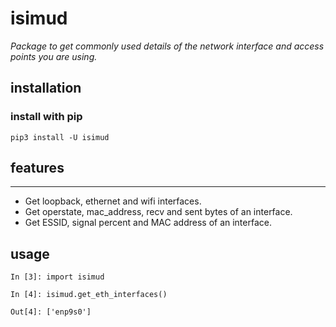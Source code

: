 # isimud
*Package to get commonly used details of the network interface and access points you are using.*

## installation
### install with pip
```
pip3 install -U isimud
```

## features

---
- Get loopback, ethernet and wifi interfaces.
- Get operstate, mac_address, recv and sent bytes of an interface.
- Get ESSID, signal percent and MAC address of an interface.

## usage
```
In [3]: import isimud

In [4]: isimud.get_eth_interfaces()

Out[4]: ['enp9s0']
```
